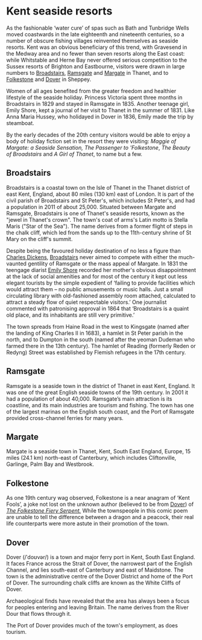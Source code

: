 <param ve-config
       banner="/images/sands-ramgate.jpg"
       title="Kent seaside resorts"
       layout="vtl">

<param title="Broadstairs" eid="Q922739" aliases="broadstairs">
<param title="Ramsgate" eid="Q736439">
<param title="Margate" eid="Q618045">
<param title="Dover" eid="Q179224">
<param title="Folkestone" eid="Q375314">
<param title="Queen Victoria" eid="Q9439" aliases="Princess Victoria">
<param title="Emily Shore" eid="Q5372357">

# Kent seaside resorts

As the fashionable ‘water cure’ of spas such as Bath and Tunbridge Wells moved coastwards in the late eighteenth and nineteenth centuries, so a number of obscure fishing villages reinvented themselves as seaside resorts. Kent was an obvious beneficiary of this trend, with Gravesend in the Medway area and no fewer than seven resorts along the East coast: while Whitstable and Herne Bay never offered serious competition to the Sussex resorts of Brighton and Eastbourne, visitors were drawn in large numbers to [Broadstairs](#broadstairs), [Ramsgate](#ramsgate) and [Margate](#margate) in Thanet, and to [Folkestone](#folkestone) and [Dover](#19c-dover) in Sheppey. 
<param ve-map center="51.238943, 1.251498" zoom="10.5" basemap="Esri_NatGeoWorldMap">
<param ve-image 
       url="https://upload.wikimedia.org/wikipedia/commons/8/86/Beach_and_ladies%27_bathing_place%2C_Margate%2C_England-LCCN2002697068.jpg"
       title="Beach and ladies' bathing place, Margate, England"
       date="1890"
       description="Beach and ladies' bathing place, Margate, England, between 1890 and 1900"
       attribution="https://commons.wikimedia.org/wiki/File:Beach_and_ladies%27_bathing_place,_Margate,_England-LCCN2002697068.jpg"
       fit="cover">

Women of all ages benefited from the greater freedom and healthier lifestyle of the seaside holiday. Princess Victoria spent three months in Broadstairs in 1829 and stayed in Ramsgate in 1835. Another teenage girl, Emily Shore, kept a journal of her visit to Thanet in the summer of 1831. Like Anna Maria Hussey, who holidayed in Dover in 1836, Emily made the trip by steamboat.
<param ve-image 
       url="https://upload.wikimedia.org/wikipedia/commons/e/ea/Queen_Victoria_-_Princess_Victoria_in_1836.png"
       title="Princess Victoria in 1836"
       date="1836"
       description="PRINCESS VICTORIA IN 1836. From the Portrait by F. Winterhalter."
       attribution="https://commons.wikimedia.org/wiki/File:Queen_Victoria_-_Princess_Victoria_in_1836.png">
<param ve-image 
       url="https://upload.wikimedia.org/wikipedia/commons/f/f7/Margaret_Emily_Shore_engraving.jpg"
       title="Margaret Emily Shore"
       description="Margaret Emily Shore after Unknown artist, engraving, late 19th century (circa 1838)"
       attribution="https://commons.wikimedia.org/wiki/File:Margaret_Emily_Shore_engraving.jpg">

By the early decades of the 20th century visitors would be able to enjoy a body of holiday fiction set in the resort they were visiting: _Maggie of Margate: a Seaside Sensation,_ _The Passenger to 'Folkestone_, _The Beauty of Broadstairs_ and _A Girl of Thanet_, to name but a few.
<param ve-image 
       url="https://upload.wikimedia.org/wikipedia/commons/thumb/2/29/York_Gate%2C_Broadstairs%2C_England-LCCN2002696432.tif/lossy-page1-2758px-York_Gate%2C_Broadstairs%2C_England-LCCN2002696432.tif.jpg"
       title="York Gate, Broadstairs"
       description="York Gate, Broadstairs, England, between 1890 and 1900"
       attribution="https://commons.wikimedia.org/wiki/File:York_Gate,_Broadstairs,_England-LCCN2002696432.tif">

## Broadstairs

Broadstairs is a coastal town on the Isle of Thanet in the Thanet district of east Kent, England, about 80 miles (130 km) east of London. It is part of the civil parish of Broadstairs and St Peter's, which includes St Peter's, and had a population in 2011 of about 25,000. Situated between Margate and Ramsgate, Broadstairs is one of Thanet's seaside resorts, known as the "jewel in Thanet's crown". The town's coat of arms's Latin motto is Stella Maris ("Star of the Sea"). The name derives from a former flight of steps in the chalk cliff, which led from the sands up to the 11th-century shrine of St Mary on the cliff's summit.
<param ve-map center="Q922739" zoom="12" basemap="Esri_NatGeoWorldMap">

Despite being the favoured holiday destination of no less a figure than [Charles Dickens](https://kent-maps.online/dickens/dickens-biography), [Broadstairs](https://warnerbros.digitalpigeon.com/msg/CDUQoLnGEeqC8wbfE8cnCQ/VdDOxM7Jm4sxoAAhNTQ1ZQ) never aimed to compete with either the much-vaunted gentility of Ramsgate or the mass appeal of Margate. In 1831 the teengage diarist [Emily Shore](https://kent-maps.online/19c/19c-shore-biography) recorded her mother's obvious disappointment at the lack of social amenities and for most of the century it kept out less elegant tourists by the simple expedient of ‘failing to provide facilities which would attract them – no public amusements or music halls. Just a small circulating library with old-fashioned assembly room attached, calculated to attract a steady flow of quiet respectable visitors.’  One journalist commented with patronising approval in 1864 that ‘Broadstairs is a quaint old place, and its inhabitants are still very primitive.’ 
<param ve-image 
       url="https://upload.wikimedia.org/wikipedia/commons/2/2b/Broadstairs_beach_from_promenade.JPG"
       title="Broadstairs beach from promenade"
       description="Broadstairs beach from promenade, with Bleak House on hill"
       attribution="https://commons.wikimedia.org/wiki/File:Broadstairs_beach_from_promenade.JPG">
<param ve-image
       url="https://upload.wikimedia.org/wikipedia/commons/f/f9/Bay_and_jetty_Broadstairs_Kent_England.jpg"
       title="Bay and jetty Broadstairs Kent England"
       description="Viking Bay jetty from Victoria Gardens, with boats, holidaymakers, and distant wind farm at Broadstairs in Kent, England"
       attribution="https://commons.wikimedia.org/wiki/File:Bay_and_jetty_Broadstairs_Kent_England.jpg">
<param ve-image
       url="https://upload.wikimedia.org/wikipedia/commons/a/a9/Seafront_with_bathing_machines%2C_Broadstairs%2C_Kent._RMG_G02392.tiff"
       title="Seafront with bathing machines, Broadstairs, Kent."
       description="Seafront with bathing machines, Broadstairs, Kent."
       attribution="https://commons.wikimedia.org/wiki/File:Seafront_with_bathing_machines,_Broadstairs,_Kent._RMG_G02392.tiff">

The town spreads from Haine Road in the west to Kingsgate (named after the landing of King Charles II in 1683), a hamlet in St Peter parish in the north, and to Dumpton in the south (named after the yeoman Dudeman who farmed there in the 13th century). The hamlet of Reading (formerly Reden or Redyng) Street was established by Flemish refugees in the 17th century.
<param title="Broadstairs" eid="Q922739">
<param ve-map center="Q922739" zoom="14" prefer-geojson>

## Ramsgate

Ramsgate is a seaside town in the district of Thanet in east Kent, England. It was one of the great English seaside towns of the 19th century. In 2001 it had a population of about 40,000. Ramsgate’s main attraction is its coastline, and its main industries are tourism and fishing. The town has one of the largest marinas on the English south coast, and the Port of Ramsgate provided cross-channel ferries for many years.
<param ve-image 
       url="https://upload.wikimedia.org/wikipedia/commons/6/61/The_sands%2C_Ramsgate%2C_Kent%2C_England%2C_ca._1899.jpg"
       title="The sands, Ramgate"
       description="Ramsgate Beach, Kent, England; between 1890 and 1900"
       attribution="https://commons.wikimedia.org/wiki/File:The_sands,_Ramsgate,_Kent,_England,_ca._1899.jpg">
<param ve-image 
       url="https://upload.wikimedia.org/wikipedia/commons/6/6c/William_Powell_Frith_%281819-1909%29_-_Ramsgate_Sands_%28Life_at_the_Seaside%29_-_RCIN_405068_-_Royal_Collection.jpg"
       title="Ramsgate Sands (Life at the Seaside)"
       description="see: https://www.royalcollection.org.uk/collection/405068/ramsgate-sands-life-at-the-seaside"
       attribution="https://commons.wikimedia.org/wiki/File:William_Powell_Frith_(1819-1909)_-_Ramsgate_Sands_(Life_at_the_Seaside)_-_RCIN_405068_-_Royal_Collection.jpg"
       region="pct:60,0,40,100"
       fit="contain">

## Margate

Margate is a seaside town in Thanet, Kent, South East England, Europe, 15 miles (24.1 km) north-east of Canterbury, which includes Cliftonville, Garlinge, Palm Bay and Westbrook.
<param ve-image 
       url="https://raw.githubusercontent.com/kent-map/kent/master/docs/dickens/images/Margate%20from%20the%20Parade.jpg"
       title="Margate, from the Parade"
       description=""
       attribution="© The British Library Board .c11802-06 / Maps K.Top.17.4.e Images Online"
       fit="contain">

## Folkestone

As one 19th century wag observed, Folkestone is a near anagram of ‘Kent Fools’, a joke not lost on the unknown author (believed to be from [Dover](/dickens/19c-dover)) of [_The Folkestone Fiery Serpent._](https://books.google.co.uk/books?id=yiotAAAAYAAJ&pg=PP5&lpg=PP5&dq=folkestone+fiery+serpent+first+published&source=bl&ots=FC3-gil3xI&sig=NR_HmDFGyrVpUf5psT-vvLgvK8k&hl=en&sa=X&ved=0CCEQ6AEwAGoVChMI9I2TlPmmxwIVsgjbCh146QCT#v=onepage&q=folkestone%20fiery%20serpent%20first%20published&f=false')  While the townspeople in this comic poem are unable to tell the difference between a dragon and a peacock, their real life counterparts were more astute in their promotion of the town.
<param ve-image manifest="https://kent-map.github.io/kent/manifests/folkestone.json">

## Dover

Dover (/ˈdoʊvər/) is a town and major ferry port in Kent, South East England. It faces France across the Strait of Dover, the narrowest part of the English Channel, and lies south-east of Canterbury and east of Maidstone. The town is the administrative centre of the Dover District and home of the Port of Dover. The surrounding chalk cliffs are known as the White Cliffs of Dover.
<param ve-image 
       url="https://upload.wikimedia.org/wikipedia/commons/f/fe/Dover_cliffs%2C_South_Foreland_Lighthouse_%287961633780%29.jpg"
       title="Dover cliffs, South Foreland Lighthouse"
       description="Dover cliffs, South Foreland Lighthouse"
       attribution="https://commons.wikimedia.org/wiki/File:Dover_cliffs,_South_Foreland_Lighthouse_(7961633780).jpg"
       fit="cover">
<param ve-image 
       url="https://upload.wikimedia.org/wikipedia/commons/2/27/Dover_beach_and_castle.jpg"
       title="Dover beach and castle"
       description="The beach in Dover, Kent, with Dover Castle in the background."
       attribution="https://commons.wikimedia.org/wiki/File:Dover_beach_and_castle.jpg"
       fit="cover">
<param ve-image 
       url="https://upload.wikimedia.org/wikipedia/commons/a/a1/Shakespeare%27s_Cliff%2C_Dover%2C_England-LCCN2002696724.jpg"
       title="Shakespeare's Cliff, Dover, England"
       description="Shakespeare's Cliff, Dover, England"
       attribution="https://commons.wikimedia.org/wiki/File:Shakespeare%27s_Cliff,_Dover,_England-LCCN2002696724.jpg"
       fit="cover">

Archaeological finds have revealed that the area has always been a focus for peoples entering and leaving Britain. The name derives from the River Dour that flows through it.

The Port of Dover provides much of the town's employment, as does tourism.
